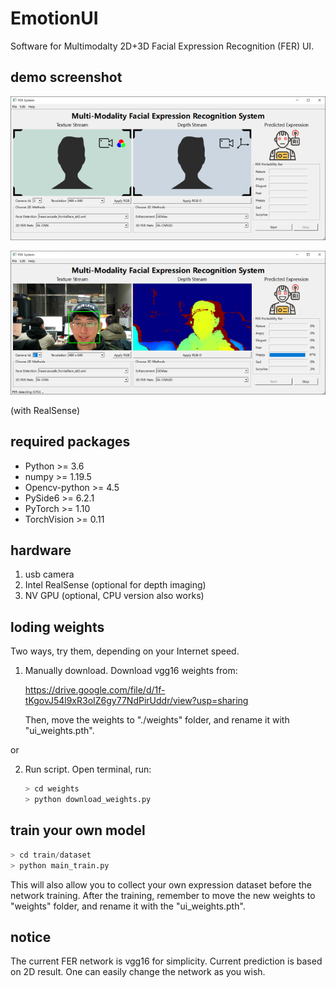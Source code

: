 # EmotionUI
 Software for Multimodalty 2D+3D Facial Expression Recognition (FER) UI.

## demo screenshot
![demo-ui](https://github.com/JohnnieXDU/EmotionUI/blob/main/resource/demo-ui.png)

![demo-happy](https://github.com/JohnnieXDU/EmotionUI/blob/main/resource/demo-happy.png)

(with RealSense)

## required packages
 - Python >= 3.6
 - numpy >= 1.19.5
 - Opencv-python >= 4.5
 - PySide6 >= 6.2.1
 - PyTorch >= 1.10
 - TorchVision >= 0.11

## hardware
 1) usb camera
 2) Intel RealSense (optional for depth imaging)
 3) NV GPU (optional, CPU version also works)

## loding weights
 Two ways, try them, depending on your Internet speed.
 1) Manually download.
    Download vgg16 weights from: 
    
    https://drive.google.com/file/d/1f-tKgovJ54l9xR3oIZ6gy77NdPirUddr/view?usp=sharing
    
    Then, move the weights to "./weights" folder, and rename it with "ui_weights.pth".
 
 
 or 
 
 2) Run script.
    Open terminal, run:
    ```python
    > cd weights
    > python download_weights.py
    ```

## train your own model
 ```python
 > cd train/dataset
 > python main_train.py
 ```
 
 This will also allow you to collect your own expression dataset before the network training.
 After the training, remember to move the new weights to "weights" folder, and rename it with the "ui_weights.pth".
 
## notice
 The current FER network is vgg16 for simplicity. Current prediction is based on 2D result.
 One can easily change the network as you wish.
